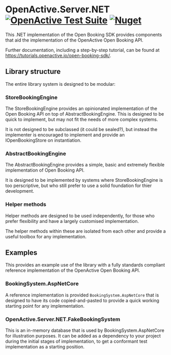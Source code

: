 ﻿
# OpenActive.Server.NET [![OpenActive Test Suite](https://github.com/openactive/OpenActive.Server.NET/workflows/OpenActive%20Test%20Suite/badge.svg)](https://openactive.io/openactive-test-suite/example-output/random/summary) [![Nuget](https://img.shields.io/nuget/v/OpenActive.Server.NET.svg)](https://www.nuget.org/packages/OpenActive.Server.NET/)

This .NET implementation of the Open Booking SDK provides components that aid the implementation of the OpenActive Open Booking API.

Further documentation, including a step-by-step tutorial, can be found at https://tutorials.openactive.io/open-booking-sdk/.

## Library structure

The entire library system is designed to be modular:

### StoreBookingEngine
The StoreBookingEngine provides an opinionated implementation of the Open Booking API on top of AbstractBookingEngine.
This is designed to be quick to implement, but may not fit the needs of more complex systems.

It is not designed to be subclassed (it could be sealed?), but instead the implementer is encouraged
to implement and provide an IOpenBookingStore on instantiation. 

### AbstractBookingEngine
The AbstractBookingEngine provides a simple, basic and extremely flexible implementation of Open Booking API.

It is designed to be implemented by systems where StoreBookingEngine is too perscriptive, but who still prefer to use a solid foundation for thier development.

### Helper methods
Helper methods are designed to be used independently, for those who prefer flexibility and have a largely customised implementation.

The helper methods within these are isolated from each other and provide a useful toolbox for any implementation.

## Examples

This provides an example use of the library with a fully standards compliant reference implementation of the OpenActive Open Booking API.

### BookingSystem.AspNetCore
A reference implementation is provided `BookingSystem.AspNetCore` that is designed to have its code copied-and-pasted to provide a quick working starting point for any implementation.

### OpenActive.Server.NET.FakeBookingSystem
This is an in-memory database that is used by BookingSystem.AspNetCore for illustration purposes. It can be added as a dependency to your project during the initial stages of implementation, to get a conformant test implementation as a starting position.
